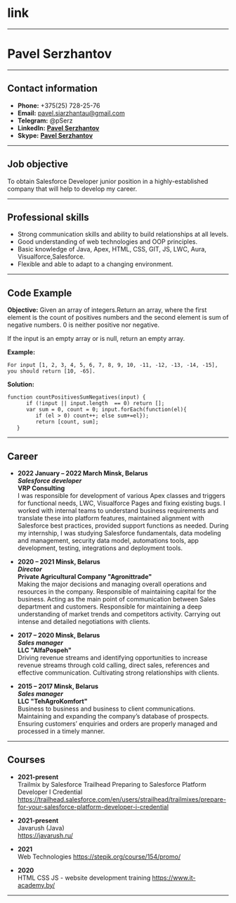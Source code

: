 # link

---

# Pavel Serzhantov

---

## Contact information

- **Phone:** +375(25) 728-25-76
- **Email:** pavel.siarzhantau@gmail.com
- **Telegram:** @pSerz
- **Linkedln:** **[Pavel Serzhantov](https://www.linkedin.com/in/pavelsiarzhantau/)**
- **Skype:** **[Pavel Serzhantov](live:.cid.2c1b2630d490567a)**

---

## Job objective

To obtain Salesforce Developer junior position in a highly-established company that will help to develop my career.

---

## Professional skills

- Strong communication skills and ability to build relationships at all levels.
- Good understanding of web technologies and OOP principles.
- Basic knowledge of Java, Apex, HTML, CSS, GIT, JS, LWC, Aura, Visualforce,Salesforce.
- Flexible and able to adapt to a changing environment.

---

## Code Example

**Objective:** Given an array of integers.Return an array, where the first element is the count of positives numbers and the second element is sum of negative numbers. 0 is neither positive nor negative.

If the input is an empty array or is null, return an empty array.

**Example:**

```
For input [1, 2, 3, 4, 5, 6, 7, 8, 9, 10, -11, -12, -13, -14, -15], you should return [10, -65].
```

**Solution:**

```
function countPositivesSumNegatives(input) {
      if (!input || input.length  == 0) return [];
      var sum = 0, count = 0; input.forEach(function(el){
         if (el > 0) count++; else sum+=el});
         return [count, sum];
   }
```

---

## Career

- **2022 January – 2022 Marсh Minsk, Belarus**<br>
  **_Salesforce developer_**  
  **VRP Consulting**<br>
  I was responsible for development of various Apex classes and triggers for functional needs, LWC, Visualforce Pages and fixing existing bugs. I worked with internal teams to understand business requirements and translate these into platform features, maintained alignment with Salesforce best practices, provided support functions as needed. During my internship, I was studying Salesforce fundamentals, data modeling and management, security data model, automations tools, app development, testing, integrations and deployment tools.
- **2020 – 2021 Minsk, Belarus**<br>
  **_Director_**<br>
  **Private Agricultural Company "Agronittrade"**  
  Making the major decisions and managing overall operations and resources in the company. Responsible of maintaining capital for the business. Acting as the main point of communication between Sales department and customers. Responsible for maintaining a deep understanding of market trends and competitors activity. Carrying out intense and detailed negotiations with clients.

- **2017 – 2020 Minsk, Belarus**<br>
  **_Sales manager_**<br>
  **LLC "AlfaPospeh"**  
  Driving revenue streams and identifying opportunities to increase revenue streams through cold calling, direct sales, references and effective communication. Cultivating strong relationships with clients.

- **2015 – 2017 Minsk, Belarus**<br>
  **_Sales manager_**<br>
  **LLC "TehAgroKomfort"**  
  Business to business and business to client communications. Maintaining and expanding the company’s database of prospects. Ensuring customers’ enquiries and orders are properly managed and processed in a timely manner.

---

## Courses

- **2021-present**  
  Trailmix by Salesforce Trailhead
  Preparing to Salesforce Platform Developer I Credential
  https://trailhead.salesforce.com/en/users/strailhead/trailmixes/prepare-for-your-salesforce-platform-developer-i-credential

- **2021-present**  
  Javarush (Java)  
  https://javarush.ru/

- **2021**  
  Web Technologies
  https://stepik.org/course/154/promo/

- **2020**  
  HTML CSS JS - website development training
  https://www.it-academy.by/


---